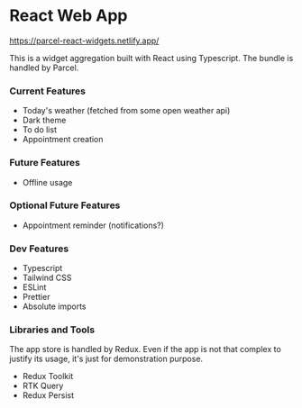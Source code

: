 # React Web App

https://parcel-react-widgets.netlify.app/

This is a widget aggregation built with React using Typescript.
The bundle is handled by Parcel.

### Current Features

- Today's weather (fetched from some open weather api)
- Dark theme
- To do list
- Appointment creation

### Future Features

- Offline usage

### Optional Future Features

- Appointment reminder (notifications?)

### Dev Features

- Typescript
- Tailwind CSS
- ESLint
- Prettier
- Absolute imports

### Libraries and Tools

The app store is handled by Redux. Even if the app is not that complex to justify its usage, it's just for demonstration purpose.

- Redux Toolkit
- RTK Query
- Redux Persist

